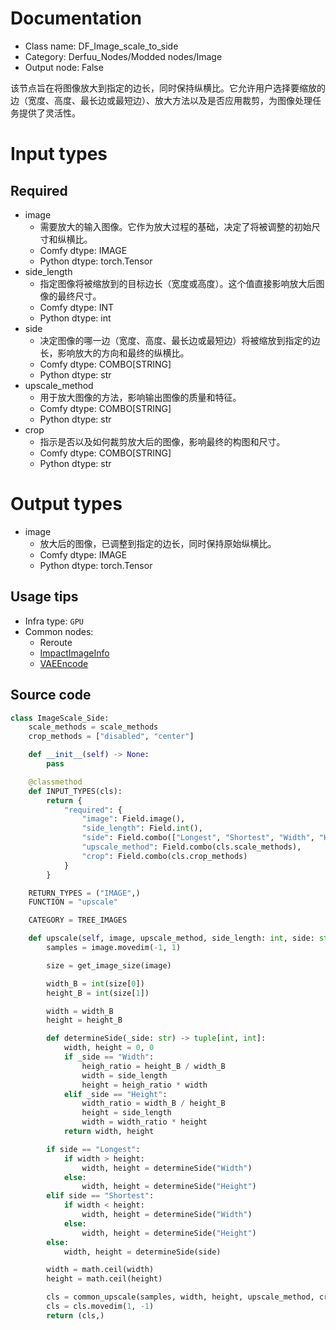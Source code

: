 
# Documentation
- Class name: DF_Image_scale_to_side
- Category: Derfuu_Nodes/Modded nodes/Image
- Output node: False

该节点旨在将图像放大到指定的边长，同时保持纵横比。它允许用户选择要缩放的边（宽度、高度、最长边或最短边）、放大方法以及是否应用裁剪，为图像处理任务提供了灵活性。

# Input types
## Required
- image
    - 需要放大的输入图像。它作为放大过程的基础，决定了将被调整的初始尺寸和纵横比。
    - Comfy dtype: IMAGE
    - Python dtype: torch.Tensor
- side_length
    - 指定图像将被缩放到的目标边长（宽度或高度）。这个值直接影响放大后图像的最终尺寸。
    - Comfy dtype: INT
    - Python dtype: int
- side
    - 决定图像的哪一边（宽度、高度、最长边或最短边）将被缩放到指定的边长，影响放大的方向和最终的纵横比。
    - Comfy dtype: COMBO[STRING]
    - Python dtype: str
- upscale_method
    - 用于放大图像的方法，影响输出图像的质量和特征。
    - Comfy dtype: COMBO[STRING]
    - Python dtype: str
- crop
    - 指示是否以及如何裁剪放大后的图像，影响最终的构图和尺寸。
    - Comfy dtype: COMBO[STRING]
    - Python dtype: str

# Output types
- image
    - 放大后的图像，已调整到指定的边长，同时保持原始纵横比。
    - Comfy dtype: IMAGE
    - Python dtype: torch.Tensor


## Usage tips
- Infra type: `GPU`
- Common nodes:
    - Reroute
    - [ImpactImageInfo](../../ComfyUI-Impact-Pack/Nodes/ImpactImageInfo.md)
    - [VAEEncode](../../Comfy/Nodes/VAEEncode.md)



## Source code
```python
class ImageScale_Side:
    scale_methods = scale_methods
    crop_methods = ["disabled", "center"]

    def __init__(self) -> None:
        pass

    @classmethod
    def INPUT_TYPES(cls):
        return {
            "required": {
                "image": Field.image(),
                "side_length": Field.int(),
                "side": Field.combo(["Longest", "Shortest", "Width", "Height"]),
                "upscale_method": Field.combo(cls.scale_methods),
                "crop": Field.combo(cls.crop_methods)
            }
        }

    RETURN_TYPES = ("IMAGE",)
    FUNCTION = "upscale"

    CATEGORY = TREE_IMAGES

    def upscale(self, image, upscale_method, side_length: int, side: str, crop):
        samples = image.movedim(-1, 1)

        size = get_image_size(image)

        width_B = int(size[0])
        height_B = int(size[1])

        width = width_B
        height = height_B

        def determineSide(_side: str) -> tuple[int, int]:
            width, height = 0, 0
            if _side == "Width":
                heigh_ratio = height_B / width_B
                width = side_length
                height = heigh_ratio * width
            elif _side == "Height":
                width_ratio = width_B / height_B
                height = side_length
                width = width_ratio * height
            return width, height

        if side == "Longest":
            if width > height:
                width, height = determineSide("Width")
            else:
                width, height = determineSide("Height")
        elif side == "Shortest":
            if width < height:
                width, height = determineSide("Width")
            else:
                width, height = determineSide("Height")
        else:
            width, height = determineSide(side)

        width = math.ceil(width)
        height = math.ceil(height)

        cls = common_upscale(samples, width, height, upscale_method, crop)
        cls = cls.movedim(1, -1)
        return (cls,)

```
